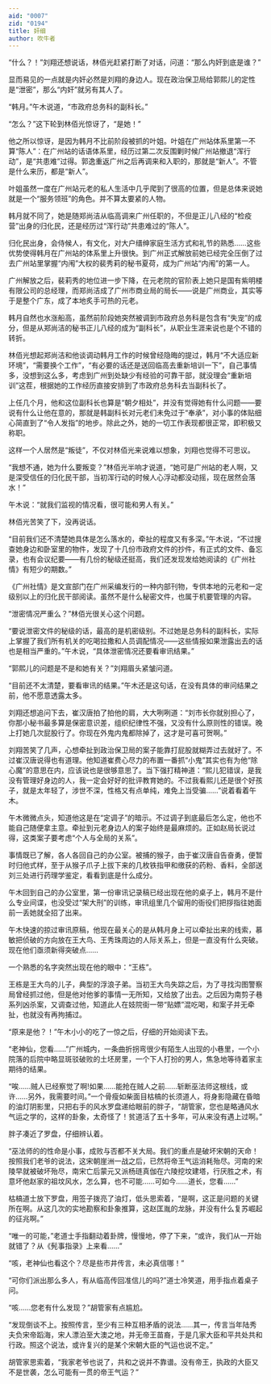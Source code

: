 ```yaml
---
aid: "0007"
zid: "0194"
title: 奸细
author: 吹牛者
---
```


“什么？！”刘翔还想说话，林佰光赶紧打断了对话，问道：“那么内奸到底是谁？”

显而易见的一点就是内奸必然是刘翔的身边人。现在政治保卫局给郭熙儿的定性是“泄密”，那么“内奸”就另有其人了。

“韩月。”午木说道，“市政府总务科的副科长。”

“怎么？”这下轮到林佰光惊讶了，“是她！”

他之所以惊讶，是因为韩月不比前阶段被抓的叶姐。叶姐在广州站体系里第一不算“陈人”：在广州站的话语体系里，经历过第二次反围剿时候广州站撤退“浑行动”，是“共患难”过得。郭逸重返广州之后再调来和入职的，那就是“新人”。不管是什么来历，都是“新人”。

叶姐虽然一度在广州站元老的私人生活中几乎爬到了很高的位置，但是总体来说她就是一个“服务领班”的角色。并不算太要紧的人物。

韩月就不同了，她是随郑尚洁从临高调来广州任职的，不但是正儿八经的“检疫营”出身的归化民，还是经历过“浑行动”共患难过的“陈人”。

归化民出身，会侍候人，有文化，对大户缙绅家庭生活方式和礼节的熟悉……这些优势使得韩月在广州站的体系里上升很快。到广州正式解放前她已经完全压倒了过去广州站里掌握“内闱”大权的裴秀莉的秘书夏荷，成为广州站“内闱”的第一人。

广州解放之后，裴莉秀的地位进一步下降，在元老院的官阶表上她只是国有紫明楼有限公司的总经理，而郑尚洁成了广州市商业局的局长――说是广州商业，其实等于是整个广东，成了本地炙手可热的元老。

韩月自然也水涨船高，虽然前阶段她突然被调到市政府总务科是包含有“失宠”的成分，但是从郑尚洁的秘书正儿八经的成为“副科长”，从职业生涯来说也是个不错的转折。

林佰光想起郑尚洁和他谈调动韩月工作的时候曾经隐晦的提过，韩月“不大适应新环境”，“需要换个工作”，“有必要的话还是送回临高去重新培训一下”，自己事情多，没想到这么多，考虑到广州到处缺少有经验的可靠干部，就没理会“重新培训”这茬，根据她的工作经历直接安排到了市政府总务科去当副科长了。

上任几个月，他和这位副科长也算是“朝夕相处”，并没有觉得她有什么问题――要说有什么让他在意的，那就是韩副科长对元老们未免过于“奉承”，对小事的体贴细心简直到了“令人发指”的地步。除此之外，她的一切工作表现都很正常，即积极又称职。

这样一个人居然是“叛徒”，不仅对林佰光来说难以想象，刘翔也觉得不可思议。

“我想不通，她为什么要叛变？”林佰光半响才说道，“她可是广州站的老人啊，又是深受信任的归化民干部，当初浑行动的时候人心浮动都没动摇，现在居然会落水！”

午木说：“就我们监视的情况看，很可能和男人有关。”

林佰光苦笑了下，没再说话。

“目前我们还不清楚她具体是怎么落水的，牵扯的程度又有多深。”午木说，“不过搜查她身边和卧室里的物件，发现了十几份市政府文件的抄件，有正式的文件、备忘录，也有会议纪要――有几份的秘级还挺高，我们还发现发给她阅读的《广州社情》有短少的期数。”

《广州社情》是文宣部门在广州采编发行的一种内部刊物，专供本地的元老和一定级别以上的归化民干部阅读。虽然不是什么秘密文件，也属于机要管理的内容。

“泄密情况严重么？”林佰光很关心这个问题。

“要说泄密文件的秘级的话，最高的是机密级别。不过她是总务科的副科长，实际上掌握了我们所有机关的吃喝拉撒和人员调配情况――这些情报如果泄露出去的话也是相当严重的。”午木说，“具体泄密情况还要看审讯结果。”

“郭熙儿的问题是不是和她有关？”刘翔眉头紧皱问道。

“目前还不太清楚，要看审讯的结果。”午木还是这句话，在没有具体的审问结果之前，他不愿意透露太多。

刘翔还想追问下去，崔汉唐拍了拍他的肩，大大咧咧道：“刘市长你就别担心了，你那小秘书最多算是保密意识差，组织纪律性不强，又没有什么原则性的错误。晚上打她几次屁股行了。你现在外鬼内鬼都除掉了，这才是可喜可贺啊。”

刘翔苦笑了几声，心想牵扯到政治保卫局的案子能靠打屁股就糊弄过去就好了。不过崔汉唐说得也有道理。他知道崔费心尽力的布置一番抓“小鬼”其实也有为他“除心魔”的意思在内，应该说也是很够意思了。当下强打精神道：“熙儿犯错误，是我没有管理好身边的人，我一定会好好的批评教育她的。不过我看熙儿还是很个好孩子，就是太年轻了，涉世不深，性格又有点单纯，难免上当受骗……”说着看着午木。

午木微微点头，知道他这是在“定调子”的暗示。不过调子到底最后怎么定，他也不能自己随便拿主意。牵扯到元老身边人的案子始终是最麻烦的。正如赵局长说过得，这类案子要考虑“个人与全局的关系”。

事情既已了解，各人各回自己的办公室。被捕的猴子，由于崔汉唐自告奋勇，便暂时归他式样，至于从猴子爪子上拔下来的几枚铁指甲和缴获的药粉、香料，全部送刘三处进行药理学鉴定，看看到底是什么成分。

午木回到自己的办公室里，第一份审讯记录稿已经出现在他的桌子上，韩月不是什么专业间谍，也没受过“架大刑”的训练，审讯组里几个留用的衙役们把拶指往她面前一丢她就全招了出来。

午木快速的掠过审讯原稿，他现在最关心的是从韩月身上可以牵扯出来的线索，慕敏把侦破的方向放在王大鸟、王秀珠周边的人际关系上，但是一直没有什么突破。现在他们亟须新得突破点……

一个熟悉的名字突然出现在他的眼中：“王栋”。

王栋是王大鸟的儿子，典型的浮浪子弟。当初王大鸟失踪之后，为了寻找沟图警察局曾经抓过他，但是他对他爹的事情一无所知，又给放了出去。之后因为南剪子巷系列凶杀案，又调查过他，知道此人在妓院街一带“贴嫖”混吃喝，和案子并无牵扯，也就没有再拘捕过。

“原来是他？！”午木小小的吃了一惊之后，仔细的开始阅读下去。

“老神仙，您看……”广州城内，一条曲折拐弯很少有陌生人出现的小巷里，一个小院落的后院中略显斑驳破败的土坯房里，一个下人打扮的男人，焦急地等待着家主期待的结果。

“唉……贼人已经察觉了啊!如果……能抢在贼人之前……斩断巫法师这根线，或许……另外，我需要时间。”一个骨瘦如柴面目枯槁的长须道人，将身影隐藏在昏暗的油灯阴影里，只把右手的风水罗盘递给眼前的胖子，“胡管家，您也是略通风水气运之学的，这样的卦象，太奇怪了！贫道活了五十多年，可从来没有遇上过啊。”

胖子凑近了罗盘，仔细辨认着。

“巫法师的的性命是小事，成败与否都不关大局。我们的重点是破坏宋朝的天命！按照我们老爷的说法，这宋朝崖洲一战之后，已然将帝王气运消耗殆尽。河南的宋陵早就被破坏殆尽，南宋亡后蒙元又派杨琏真伽在六陵挖坟建塔，行厌胜之术，有意坏他赵家的祖坟风水，怎么算，也不可能……可如今……道长，您看……”

枯槁道士放下罗盘，用签子拨亮了油灯，低头思索着，“是啊，这正是问题的关键所在啊。从这几次的实地勘察和卦象推算，这赵匡胤的龙脉，并没有什么复苏崛起的征兆啊。”

“唯一的可能，”老道士手指翻动着卦牌，慢慢地，停了下来，“或许，我们从一开始就错了？从《髡事指录》上来看……”

“咳，老神仙也看这个？尽是些市井传言，未必真信哪！”

“可你们派出那么多人，有从临高传回准信儿的吗?”道士冷笑道，用手指点着桌子问。

“咳……您老有什么发现？”胡管家有点尴尬。

“发现倒谈不上。按照传言，至少有三种互相矛盾的说法……其一，传言当年陆秀夫负宋帝蹈海，宋人漂泊至大澳之地，并无帝王苗裔，于是几家大臣和平共处共和行政。照这个说法，或许复兴的是某个宋朝大臣的气运也说不定。”

胡管家思索着，“我家老爷也说了，共和之说并不靠谱。没有帝王，执政的大臣又不是世袭，怎么可能有一贯的帝王气运？”
